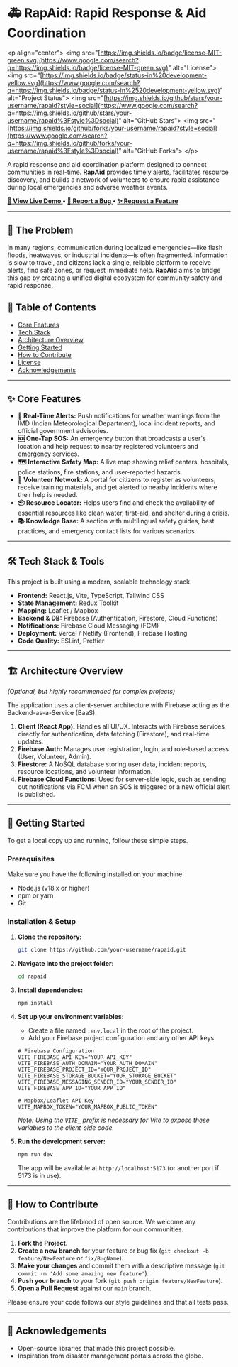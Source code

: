 # 🚑 RapAid: Rapid Response & Aid Coordination

\<p align="center"\>
\<img src="[https://img.shields.io/badge/license-MIT-green.svg](https://www.google.com/search?q=https://img.shields.io/badge/license-MIT-green.svg)" alt="License"\>
\<img src="[https://img.shields.io/badge/status-in%20development-yellow.svg](https://www.google.com/search?q=https://img.shields.io/badge/status-in%2520development-yellow.svg)" alt="Project Status"\>
\<img src="[https://img.shields.io/github/stars/your-username/rapaid?style=social](https://www.google.com/search?q=https://img.shields.io/github/stars/your-username/rapaid%3Fstyle%3Dsocial)" alt="GitHub Stars"\>
\<img src="[https://img.shields.io/github/forks/your-username/rapaid?style=social](https://www.google.com/search?q=https://img.shields.io/github/forks/your-username/rapaid%3Fstyle%3Dsocial)" alt="GitHub Forks"\>
\</p\>

A rapid response and aid coordination platform designed to connect communities in real-time. **RapAid** provides timely alerts, facilitates resource discovery, and builds a network of volunteers to ensure rapid assistance during local emergencies and adverse weather events.

**[ 🚀 View Live Demo ](https://your-live-demo-link.com) • [ 🐛 Report a Bug ](https://www.google.com/search?q=https://github.com/your-username/rapaid/issues) • [ ✨ Request a Feature ](https://www.google.com/search?q=https://github.com/your-username/rapaid/issues)**

-----

## 🎯 The Problem

In many regions, communication during localized emergencies—like flash floods, heatwaves, or industrial incidents—is often fragmented. Information is slow to travel, and citizens lack a single, reliable platform to receive alerts, find safe zones, or request immediate help. **RapAid** aims to bridge this gap by creating a unified digital ecosystem for community safety and rapid response.

## 📜 Table of Contents

  - [Core Features](https://www.google.com/search?q=%23-core-features)
  - [Tech Stack](https://www.google.com/search?q=%23-tech-stack--tools)
  - [Architecture Overview](https://www.google.com/search?q=%23-architecture-overview)
  - [Getting Started](https://www.google.com/search?q=%23-getting-started)
  - [How to Contribute](https://www.google.com/search?q=%23-how-to-contribute)
  - [License](https://www.google.com/search?q=%23-license)
  - [Acknowledgements](https://www.google.com/search?q=%23-acknowledgements)

-----

## ✨ Core Features

  - **📢 Real-Time Alerts:** Push notifications for weather warnings from the IMD (Indian Meteorological Department), local incident reports, and official government advisories.
  - **🆘 One-Tap SOS:** An emergency button that broadcasts a user's location and help request to nearby registered volunteers and emergency services.
  - **🗺️ Interactive Safety Map:** A live map showing relief centers, hospitals, police stations, fire stations, and user-reported hazards.
  - **🤝 Volunteer Network:** A portal for citizens to register as volunteers, receive training materials, and get alerted to nearby incidents where their help is needed.
  - **📦 Resource Locator:** Helps users find and check the availability of essential resources like clean water, first-aid, and shelter during a crisis.
  - **📚 Knowledge Base:** A section with multilingual safety guides, best practices, and emergency contact lists for various scenarios.

-----

## 🛠️ Tech Stack & Tools

This project is built using a modern, scalable technology stack.

  - **Frontend:** React.js, Vite, TypeScript, Tailwind CSS
  - **State Management:** Redux Toolkit
  - **Mapping:** Leaflet / Mapbox
  - **Backend & DB:** Firebase (Authentication, Firestore, Cloud Functions)
  - **Notifications:** Firebase Cloud Messaging (FCM)
  - **Deployment:** Vercel / Netlify (Frontend), Firebase Hosting
  - **Code Quality:** ESLint, Prettier

-----

## 🏗️ Architecture Overview

*(Optional, but highly recommended for complex projects)*

The application uses a client-server architecture with Firebase acting as the Backend-as-a-Service (BaaS).

1.  **Client (React App):** Handles all UI/UX. Interacts with Firebase services directly for authentication, data fetching (Firestore), and real-time updates.
2.  **Firebase Auth:** Manages user registration, login, and role-based access (User, Volunteer, Admin).
3.  **Firestore:** A NoSQL database storing user data, incident reports, resource locations, and volunteer information.
4.  **Firebase Cloud Functions:** Used for server-side logic, such as sending out notifications via FCM when an SOS is triggered or a new official alert is published.

-----

## 🚀 Getting Started

To get a local copy up and running, follow these simple steps.

### Prerequisites

Make sure you have the following installed on your machine:

  - Node.js (v18.x or higher)
  - npm or yarn
  - Git

### Installation & Setup

1.  **Clone the repository:**

    ```bash
    git clone https://github.com/your-username/rapaid.git
    ```

2.  **Navigate into the project folder:**

    ```bash
    cd rapaid
    ```

3.  **Install dependencies:**

    ```bash
    npm install
    ```

4.  **Set up your environment variables:**

      - Create a file named `.env.local` in the root of the project.
      - Add your Firebase project configuration and any other API keys.

    <!-- end list -->

    ```env
    # Firebase Configuration
    VITE_FIREBASE_API_KEY="YOUR_API_KEY"
    VITE_FIREBASE_AUTH_DOMAIN="YOUR_AUTH_DOMAIN"
    VITE_FIREBASE_PROJECT_ID="YOUR_PROJECT_ID"
    VITE_FIREBASE_STORAGE_BUCKET="YOUR_STORAGE_BUCKET"
    VITE_FIREBASE_MESSAGING_SENDER_ID="YOUR_SENDER_ID"
    VITE_FIREBASE_APP_ID="YOUR_APP_ID"

    # Mapbox/Leaflet API Key
    VITE_MAPBOX_TOKEN="YOUR_MAPBOX_PUBLIC_TOKEN"
    ```

    *Note: Using the `VITE_` prefix is necessary for Vite to expose these variables to the client-side code.*

5.  **Run the development server:**

    ```bash
    npm run dev
    ```

    The app will be available at `http://localhost:5173` (or another port if 5173 is in use).

-----

## 🤝 How to Contribute

Contributions are the lifeblood of open source. We welcome any contributions that improve the platform for our communities.

1.  **Fork the Project.**
2.  **Create a new branch** for your feature or bug fix (`git checkout -b feature/NewFeature` or `fix/BugName`).
3.  **Make your changes** and commit them with a descriptive message (`git commit -m 'Add some amazing new feature'`).
4.  **Push your branch** to your fork (`git push origin feature/NewFeature`).
5.  **Open a Pull Request** against our `main` branch.

Please ensure your code follows our style guidelines and that all tests pass.


-----

## 🙏 Acknowledgements

  - Open-source libraries that made this project possible.
  - Inspiration from disaster management portals across the globe.